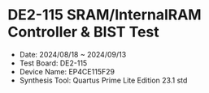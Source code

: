 # DE2-115 SRAM/InternalRAM Controller & BIST Test

- Date: 2024/08/18 ~ 2024/09/13
- Test Board: DE2-115
- Device Name: EP4CE115F29
- Synthesis Tool: Quartus Prime Lite Edition 23.1 std
